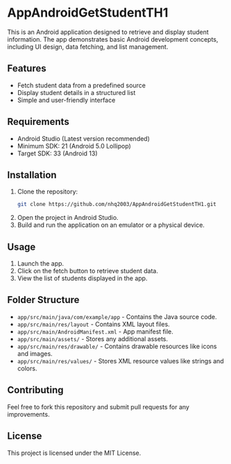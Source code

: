 # AppAndroidGetStudentTH1

This is an Android application designed to retrieve and display student information. The app demonstrates basic Android development concepts, including UI design, data fetching, and list management.

## Features
- Fetch student data from a predefined source
- Display student details in a structured list
- Simple and user-friendly interface

## Requirements
- Android Studio (Latest version recommended)
- Minimum SDK: 21 (Android 5.0 Lollipop)
- Target SDK: 33 (Android 13)

## Installation
1. Clone the repository:
   ```sh
   git clone https://github.com/nhq2003/AppAndroidGetStudentTH1.git
   ```
2. Open the project in Android Studio.
3. Build and run the application on an emulator or a physical device.

## Usage
1. Launch the app.
2. Click on the fetch button to retrieve student data.
3. View the list of students displayed in the app.

## Folder Structure
- `app/src/main/java/com/example/app` - Contains the Java source code.
- `app/src/main/res/layout` - Contains XML layout files.
- `app/src/main/AndroidManifest.xml` - App manifest file.
- `app/src/main/assets/` - Stores any additional assets.
- `app/src/main/res/drawable/` - Contains drawable resources like icons and images.
- `app/src/main/res/values/` - Stores XML resource values like strings and colors.

## Contributing
Feel free to fork this repository and submit pull requests for any improvements.

## License
This project is licensed under the MIT License.
